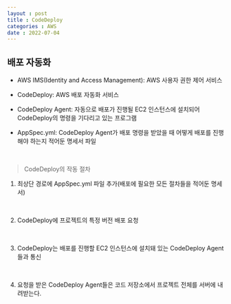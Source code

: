 ```yaml
---
layout : post
title : CodeDeploy
categories : AWS
date : 2022-07-04
---
```


## 배포 자동화

* AWS IMS(Identity and Access Management): AWS 사용자 권한 제어 서비스

* CodeDeploy: AWS 배포 자동화 서비스

* CodeDeploy Agent: 자동으로 배포가 진행될 EC2 인스턴스에 설치되어 CodeDeploy의 명령을 기다리고 있는 프로그램

* AppSpec.yml: CodeDeploy Agent가 배포 명령을 받았을 때 어떻게 배포를 진행해야 하는지 적어둔 명세서 파일

<br>

> CodeDeploy의 작동 절차

1. 최상단 경로에 AppSpec.yml 파일 추가(배포에 필요한 모든 절차들을 적어둔 명세서)

<br>

2. CodeDeploy에 프로젝트의 특정 버전 배포 요청

<br>

3. CodeDeploy는 배포를 진행할 EC2 인스턴스에 설치돼 있는 CodeDeploy Agent들과 통신

<br>

4. 요청을 받은 CodeDeploy Agent들은 코드 저장소에서 프로젝트 전체를 서버에 내려받는다.